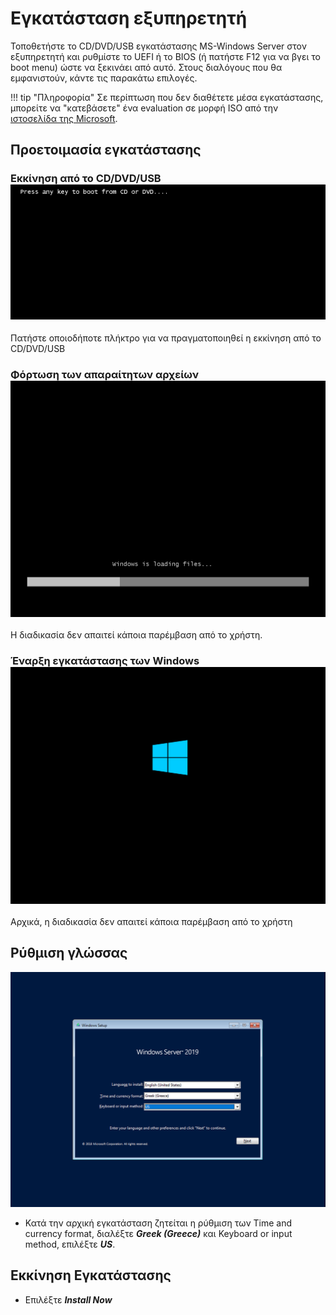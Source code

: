 # Εγκατάσταση εξυπηρετητή

Τοποθετήστε το CD/DVD/USB εγκατάστασης MS-Windows Server στον εξυπηρετητή και ρυθμίστε το UEFI ή το BIOS (ή πατήστε F12 για να βγει το boot menu) ώστε να ξεκινάει από αυτό. Στους διαλόγους που θα εμφανιστούν, κάντε τις παρακάτω επιλογές.

!!! tip "Πληροφορία"
    Σε περίπτωση που δεν διαθέτετε μέσα εγκατάστασης, μπορείτε να "κατεβάσετε" ένα evaluation σε μορφή ISO από την [ιστοσελίδα της Microsoft](https://www.microsoft.com/en-us/evalcenter/evaluate-windows-server-2019).

## Προετοιμασία εγκατάστασης

### Εκκίνηση από το CD/DVD/USB [![](server-installation/install-01-boot-from-media.png)](server-installation/install-01-boot-from-media.png)

Πατήστε οποιοδήποτε πλήκτρο για να πραγματοποιηθεί η εκκίνηση από το CD/DVD/USB

### Φόρτωση των απαραίτητων αρχείων [![](server-installation/install-02-boot-in-progress.png)](server-installation/install-02-boot-in-progress.png)

Η διαδικασία δεν απαιτεί κάποια παρέμβαση από το χρήστη.

### Έναρξη εγκατάστασης των Windows [![](server-installation/install-03-boot-in-progress.png)](server-installation/install-03-boot-in-progress.png)

Αρχικά, η διαδικασία δεν απαιτεί κάποια παρέμβαση από το χρήστη

## Ρύθμιση γλώσσας

[![](server-installation/install-04-language-settings.png)](server-installation/install-04-language-settings.png)

- Κατά την αρχική εγκατάσταση ζητείται η ρύθμιση των Time and currency format, διαλέξτε ***Greek (Greece)*** και Keyboard or input method, επιλέξτε ***US***.

## Εκκίνηση Εγκατάστασης

- Επιλέξτε ***Install Now***
